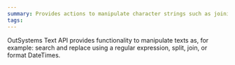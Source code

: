 ```yaml
---
summary: Provides actions to manipulate character strings such as joining, splitting, search and replace using regular expressions, and custom formatting of DateTime expressions.
tags: 
---
```


OutSystems Text API provides functionality to manipulate texts as, for example: search and replace using a regular expression, split, join, or format DateTimes.
